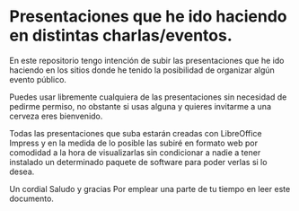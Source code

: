 # Presentaciones que he ido haciendo en distintas charlas/eventos.

En este repositorio tengo intención de subir las presentaciones que he ido haciendo 
en los sitios donde he tenido la posibilidad de organizar algún evento público.

Puedes usar libremente cualquiera de las presentaciones sin necesidad de pedirme permiso, no obstante si usas alguna
y quieres invitarme a una cerveza eres bienvenido.

Todas las presentaciones que suba estarán creadas con LibreOffice Impress y en la medida de lo posible 
las subiré en formato web por comodidad a la hora de visualizarlas sin condicionar a nadie a tener
instalado un determinado paquete de software para poder verlas si lo desea.

Un cordial Saludo y gracias Por emplear una parte de tu tiempo en leer este documento.
